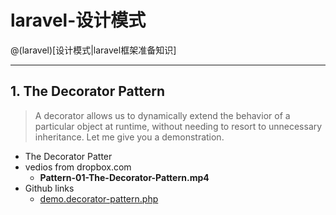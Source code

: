 # laravel-设计模式

@(laravel)[设计模式|laravel框架准备知识]

------
## 1. The Decorator Pattern

> A decorator allows us to dynamically extend the behavior of a particular object at runtime, without needing to resort to unnecessary inheritance. Let me give you a demonstration.

- The Decorator Patter
- vedios from dropbox.com
    - **Pattern-01-The-Decorator-Pattern.mp4**
- Github links
    - [demo.decorator-pattern.php][demo.decorator-pattern.php]

[demo.decorator-pattern.php]:https://github.com/hackingangle/design-patterns/blob/master/demo.decorator-pattern.php
